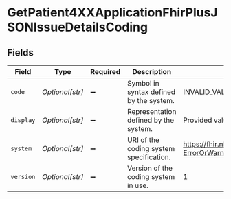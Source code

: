 # GetPatient4XXApplicationFhirPlusJSONIssueDetailsCoding


## Fields

| Field                                                      | Type                                                       | Required                                                   | Description                                                | Example                                                    |
| ---------------------------------------------------------- | ---------------------------------------------------------- | ---------------------------------------------------------- | ---------------------------------------------------------- | ---------------------------------------------------------- |
| `code`                                                     | *Optional[str]*                                            | :heavy_minus_sign:                                         | Symbol in syntax defined by the system.                    | INVALID_VALUE                                              |
| `display`                                                  | *Optional[str]*                                            | :heavy_minus_sign:                                         | Representation defined by the system.                      | Provided value is invalid                                  |
| `system`                                                   | *Optional[str]*                                            | :heavy_minus_sign:                                         | URI of the coding system specification.                    | https://fhir.nhs.uk/R4/CodeSystem/Spine-ErrorOrWarningCode |
| `version`                                                  | *Optional[str]*                                            | :heavy_minus_sign:                                         | Version of the coding system in use.                       | 1                                                          |
